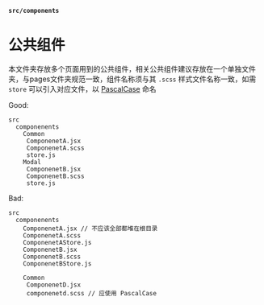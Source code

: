 **`src/components`**


# 公共组件

本文件夹存放多个页面用到的公共组件，相关公共组件建议存放在一个单独文件夹，与pages文件夹规范一致，组件名称须与其 `.scss` 样式文件名称一致，如需 `store` 可以引入对应文件，以 [PascalCase](https://baike.baidu.com/item/PascalCase) 命名

Good:

```
src
  componenents
    Common
     ComponenetA.jsx
     ComponenetA.scss
     store.js
    Modal
     ComponenetB.jsx
     ComponenetB.scss
     store.js
```

Bad:

```
src
  componenents
    ComponenetA.jsx // 不应该全部都堆在根目录
    ComponenetA.scss
    ComponenetAStore.js
    ComponenetB.jsx
    ComponenetB.scss
    ComponenetBStore.js
    
    Common
     ComponenetD.jsx
     componenetd.scss // 应使用 PascalCase
```
